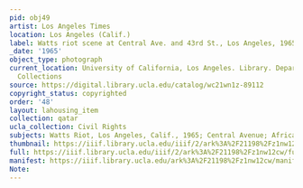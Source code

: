 ```yaml
---
pid: obj49
artist: Los Angeles Times
location: Los Angeles (Calif.)
label: Watts riot scene at Central Ave. and 43rd St., Los Angeles, 1965
_date: '1965'
object_type: photograph
current_location: University of California, Los Angeles. Library. Department of Special
  Collections
source: https://digital.library.ucla.edu/catalog/wc21wn1z-89112
copyright_status: copyrighted
order: '48'
layout: lahousing_item
collection: qatar
ucla_collection: Civil Rights
subjects: Watts Riot, Los Angeles, Calif., 1965; Central Avenue; African Americans
thumbnail: https://iiif.library.ucla.edu/iiif/2/ark%3A%2F21198%2Fz1nw12cw/full/250,/0/default.jpg
full: https://iiif.library.ucla.edu/iiif/2/ark%3A%2F21198%2Fz1nw12cw/full/600,/0/default.jpg
manifest: https://iiif.library.ucla.edu/ark%3A%2F21198%2Fz1nw12cw/manifest
Note: 
---
```


